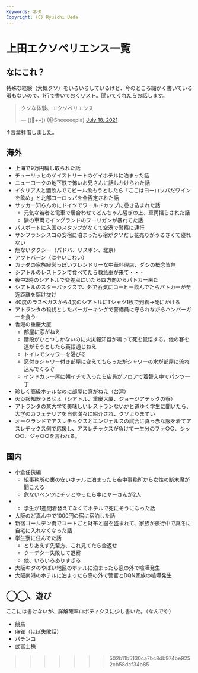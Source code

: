 ```yaml
---
Keywords: ネタ
Copyright: (C) Ryuichi Ueda
---
```


# 上田エクソペリエンス一覧

## なにこれ？

特殊な経験（大概クソ）をいろいろしているけど、今のところ細かく書いている暇もないので、1行で書いておくリスト。聞いてくれたらお話します。

<blockquote class="twitter-tweet"><p lang="ja" dir="ltr">クソな体験、エクソペリエンス</p>&mdash; ((🐑++)) (@Sheeeeepla) <a href="https://twitter.com/Sheeeeepla/status/1416552607116533771?ref_src=twsrc%5Etfw">July 18, 2021</a></blockquote> <script async src="https://platform.twitter.com/widgets.js" charset="utf-8"></script>


↑言葉拝借しました。

## 海外

* 上海で9万円騙し取られた話
* チューリッヒのゲイストリートのゲイホテルに泊まった話
* ニューヨークの地下鉄で怖いお兄さんに話しかけられた話
* イタリア人と酒飲んでてビール飲もうとしたら「ここはヨーロッパだワインを飲め」と北部ヨーロッパを全否定された話
* サッカー知らんのにドイツでワールドカップに巻き込まれた話
    * 元気な若者と電車で居合わせてどんちゃん騒ぎの上、車両揺らされた話
    * 隣の車両でイングランドのフーリガンが暴れてた話
* パスポートに入国のスタンプがなくて空港で警察に連行
* サンフランシスコの安宿に泊まったら宿がクソだし花売りがうるさくて寝れない
* 危ないタクシー（パドバ、リスボン、北京）
* アウトバーン（はやいこわい）
* カナダの家族経営っぽいフレンドリーな中華料理店、ダシの概念皆無
* シアトルのレストランで食べてたら救急車が来て・・・
* 夜中2時のシアトルで交差点にいたら四方向からパトカー来た
* シアトルのスターバックスで、外で呑気にコーヒー飲んでたらパトカーが至近距離を駆け抜け
* 40度のラスベガスから4度のシアトルにTシャツ1枚で到着→死にかける
* アトランタの殺伐としたバーガーキングで警備員に守られながらハンバーガーを食う
* 香港の重慶大厦
    * 部屋に窓がねえ
    * 階段がひとつしかないのに火災報知器が鳴って死を覚悟する。他の客を逃がそうとしたら英語通じねえ
    * トイレでシャワーを浴びる
    * 窓付きシャワー付き部屋に変えてもらったがシャワーの水が部屋に流れ込んでくるぞ
    * インドカレー屋に朝イチで入ったら店員がフロアで着替え中でパンツ一丁
* 珍しく高級ホテルなのに部屋に窓がねえ（台湾）
* 火災報知器うるせえ（シアトル、重慶大厦、ジョージアテックの寮）
* アトランタの某大学で美味しいレストランないかと道ゆく学生に聞いたら、大学のカフェテリアを自信満々に紹介され、クソよりまずい
* オークランドでアスレチックスとエンジェルスの試合に真っ赤な服を着てアスレチックス側で応援し、アスレチックスが負けて一生分のファ○○、シッ○○、ジャ○○を言われる。

## 国内


* 小倉任侠編
    * 組事務所の裏の安いホテルに泊まったら夜中事務所から女性の断末魔が聞こえる
    * 危ないベンツにチッとやったら中にヤーさんが2人
* * 学生が1週間着替えてなくてホテルで死にそうになった話
* 大阪のど真ん中で1000円の宿に宿泊した話
* 新宿ゴールデン街でコートごと財布と鍵を盗まれて、家族が旅行中で真冬に自宅に入れなくなった話
* 学生寮に住んでた話
    * とりあえず先輩方、これ見てたら金返せ
    * クーデター失敗して退寮
    * 他、いろいろありすぎる
* 大阪キタのやばい地区のホテルに泊まったら窓の外で喧嘩発生
* 大阪南港のホテルに泊まったら窓の外で警官とDQN家族の喧嘩発生

## ◯◯、遊び

ここには書けないが、詳解確率ロボティクスに少し書いた。（なんでや）

* 競馬
* 麻雀（ほぼ失敗話）
* パチンコ
* 武富士株
>>>>>>> 502b11b5130ca7bc8db974be9252cb58dcf34b85
